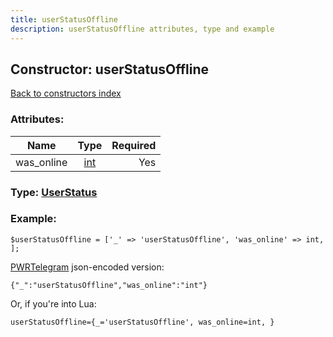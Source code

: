 ```yaml
---
title: userStatusOffline
description: userStatusOffline attributes, type and example
---
```

## Constructor: userStatusOffline  
[Back to constructors index](index.md)



### Attributes:

| Name     |    Type       | Required |
|----------|:-------------:|---------:|
|was\_online|[int](../types/int.md) | Yes|



### Type: [UserStatus](../types/UserStatus.md)


### Example:

```
$userStatusOffline = ['_' => 'userStatusOffline', 'was_online' => int, ];
```  

[PWRTelegram](https://pwrtelegram.xyz) json-encoded version:

```
{"_":"userStatusOffline","was_online":"int"}
```


Or, if you're into Lua:  


```
userStatusOffline={_='userStatusOffline', was_online=int, }

```



